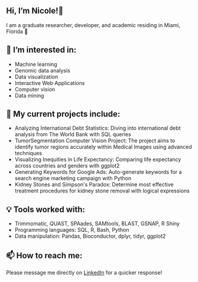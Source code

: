 ## Hi, I’m Nicole!🥼
I am a graduate researcher, developer, and academic residing in Miami, Florida 📍

## 👀 I’m interested in: 
- Machine learning
- Genomic data analysis
- Data visualization
- Interactive Web Applications
- Computer vision
- Data mining

## 🌱 My current projects include:
- Analyzing International Debt Statistics: Diving into international debt analysis from The World Bank with SQL queries
- TumorSegmentation Computer Vision Project: The project aims to identify tumor regions accurately within Medical Images using advanced techniques
- Visualizing Inequities in Life Expectancy: Comparing life expectancy across countries and genders with ggplot2
- Generating Keywords for Google Ads: Auto-generate keywords for a search engine marketing campaign with Python
- Kidney Stones and Simpson's Paradox: Determine most effective treatment procedures for kidney stone removal with logical expressions

## 💡 Tools worked with:
- Trimmomatic, QUAST, SPAades, SAMtools, BLAST, GSNAP, R Shiny
- Programming languages: SQL, R, Bash, Python 
- Data manipulation: Pandas, Bioconductor, dplyr, tidyr, ggplot2


## 📫 How to reach me:
Please message me directly on [LinkedIn](https://www.linkedin.com/in/nicole-rodriguez-0aa111250?lipi=urn%3Ali%3Apage%3Ad_flagship3_profile_view_base_contact_details%3BtkRV7%2F0%2FR8qapvCMQxyNGQ%3D%3D) for a quicker response!

  

